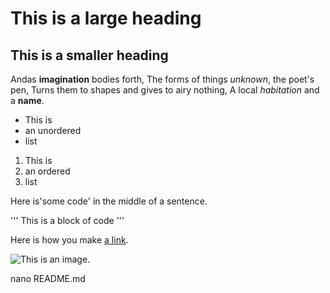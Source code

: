 #  This is a large heading

## This is a smaller heading

Andas **imagination** bodies forth,
The forms of things *unknown*, the poet's pen,
Turns them to shapes and gives to airy nothing,
A local *habitation* and a **name**.

- This is
- an unordered
- list

1. This is
2. an ordered
3. list

Here is'some code' in the middle of a sentence.

'''
This is
a block
of code
'''

Here is how you make [a link](https://www.wikipedia.org).

![This is an image.](https://github.com/yihui/xaringan/releases/download/v0.0.2/karl-moustache.jpg)

nano README.md
